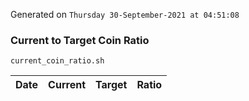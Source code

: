 Generated on `Thursday 30-September-2021 at 04:51:08`

### Current to Target Coin Ratio
`current_coin_ratio.sh`

Date|Current|Target|Ratio
---|---|---|---
